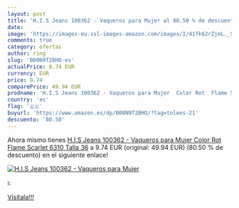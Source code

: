 ```yaml
---
layout: post
title: 'H.I.S Jeans 100362 - Vaqueros para Mujer al 80.50 % de descuento'
date: 
image: 'https://images-eu.ssl-images-amazon.com/images/I/41fk62rZjmL._SL200_.jpg'
comments: true
category: ofertas
author: ring
slug: 'B00N9T2BHO-es'
actualPrice: 9.74 EUR
currency: EUR
price: 9.74
comparePrice: 49.94 EUR
prodname: 'H.I.S Jeans 100362 - Vaqueros para Mujer  Color Rot  Flame Scarlet 6310   Talla 36'
country: 'es'
flag: '🇪🇸'
buyurl: 'https://www.amazon.es/dp/B00N9T2BHO/?tag=tolees-21'
descuento: '80.50'
---
```


Ahora mismo tienes [H.I.S Jeans 100362 - Vaqueros para Mujer  Color Rot  Flame Scarlet 6310   Talla 36](https://www.amazon.es/dp/B00N9T2BHO/?tag=tolees-21) a 9.74 EUR (original: 49.94 EUR) (80.50 %  de descuento) en el siguiente enlace!

[![H.I.S Jeans 100362 - Vaqueros para Mujer](https://images-eu.ssl-images-amazon.com/images/I/41fk62rZjmL._SL200_.jpg)](https://www.amazon.es/dp/B00N9T2BHO/?tag=tolees-21)

ℹ️:


[Visítala!!!](https://www.amazon.es/dp/B00N9T2BHO/?tag=tolees-21)
